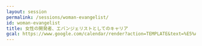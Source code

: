 ```yaml
---
layout: session
permalink: /sessions/woman-evangelist/
id: woman-evangelist
title: 女性の開発者、エバンジェリストとしてのキャリア
gcal: https://www.google.com/calendar/render?action=TEMPLATE&text=%E5%A5%B3%E6%80%A7%E3%81%AE%E9%96%8B%E7%99%BA%E8%80%85%E3%80%81%E3%82%A8%E3%83%90%E3%83%B3%E3%82%B8%E3%82%A7%E3%83%AA%E3%82%B9%E3%83%88%E3%81%A8%E3%81%97%E3%81%A6%E3%81%AE%E3%82%AD%E3%83%A3%E3%83%AA%E3%82%A2%20at%20DevRel/Japan%20CONFERENCE%202021&dates=20211113T164500/20211113T174500&location=https://devrel.dev/japan-2021/view/&trp=true&details=%E3%83%88%E3%83%A9%E3%83%83%E3%82%AFB%20/%2016:45%E3%80%9C17:45%0A%0A%F0%9F%8C%9F%20%E3%82%A4%E3%83%99%E3%83%B3%E3%83%88%E5%8F%82%E5%8A%A0%E7%94%A8URL%0Ahttps://devrel.dev/japan-2021/view/%0A%0A%F0%9F%8C%9F%20%E3%82%BB%E3%83%83%E3%82%B7%E3%83%A7%E3%83%B3%E8%A9%B3%E7%B4%B0%0Ahttps://devrel.dev/japan-2021/sessions/woman-evangelist/%0A%0A%F0%9F%8C%9F%20Ask%20the%20Speakers%0Ahttps://devreljp.ovice.in/%0A%0A%F0%9F%8C%9F%20%E3%83%8F%E3%83%83%E3%82%B7%E3%83%A5%E3%82%BF%E3%82%B0%0A%23DevReljpB%0A%0A%F0%9F%8C%9F%20%E8%B3%AA%E5%95%8F%E6%8A%95%E7%A8%BF%EF%BC%88Sli.do%EF%BC%89%0Ahttps://app.sli.do/event/9m3udkrj%0A%20%20%0A%F0%9F%8E%A4%20%E3%83%A2%E3%83%87%E3%83%AC%E3%83%BC%E3%82%BF%E3%83%BC%EF%BC%9A%E6%88%B8%E5%80%89%E5%BD%A9@%E6%97%A5%E6%9C%AC%E3%82%A2%E3%82%A4%E3%83%BB%E3%83%93%E3%83%BC%E3%83%BB%E3%82%A8%E3%83%A0%E6%A0%AA%E5%BC%8F%E4%BC%9A%E7%A4%BE%0A%F0%9F%97%A3%20%E3%83%91%E3%83%8D%E3%83%AA%E3%82%B9%E3%83%88%EF%BC%9A%0A-%20%E5%8D%83%E4%BB%A3%E7%94%B0%E3%81%BE%E3%81%A9%E3%81%8B%20(%E3%81%A1%E3%82%87%E3%81%BE%E3%81%A9)@Microsoft%0A-%20%E6%A8%AA%E7%94%B0%E7%B4%8B%E5%A5%88@JFrog%0A-%20%E6%B0%B4%E7%94%B0%E5%8D%83%E6%83%A0@%E3%83%A4%E3%83%95%E3%83%BC%E6%A0%AA%E5%BC%8F%E4%BC%9A%E7%A4%BE%0A&trp=undefined&trp=true&sprop=
---
```

